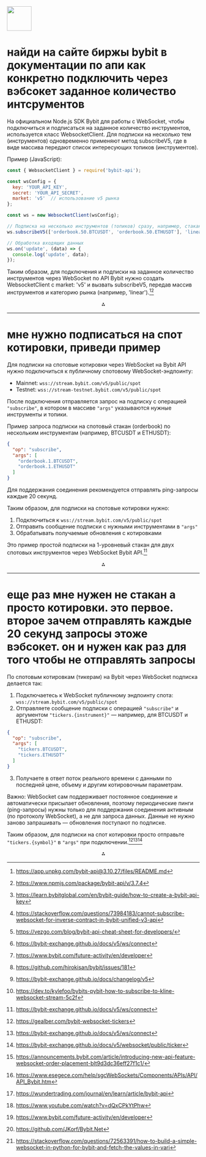 <img src="https://r2cdn.perplexity.ai/pplx-full-logo-primary-dark%402x.png" style="height:64px;margin-right:32px"/>

# найди на сайте биржы bybit в документации по апи как конкретно подключить через вэбсокет заданное количество интсрументов

На официальном Node.js SDK Bybit для работы с WebSocket, чтобы подключиться и подписаться на заданное количество инструментов, используется класс WebsocketClient. Для подписки на несколько тем (инструментов) одновременно применяют метод subscribeV5, где в виде массива передают список интересующих топиков (инструментов).

Пример (JavaScript):

```javascript
const { WebsocketClient } = require('bybit-api');

const wsConfig = {
  key: 'YOUR_API_KEY',
  secret: 'YOUR_API_SECRET',
  market: 'v5'  // использование v5 рынка
};

const ws = new WebsocketClient(wsConfig);

// Подписка на несколько инструментов (топиков) сразу, например, стаканы по BTCUSDT и ETHUSDT на линейных контрактах
ws.subscribeV5(['orderbook.50.BTCUSDT', 'orderbook.50.ETHUSDT'], 'linear');

// Обработка входящих данных
ws.on('update', (data) => {
  console.log('update', data);
});
```

Таким образом, для подключения и подписки на заданное количество инструментов через WebSocket по API Bybit нужно создать WebsocketClient с market: 'v5' и вызвать subscribeV5, передав массив инструментов и категорию рынка (например, 'linear').[^1_1][^1_2]
<span style="display:none">[^1_10][^1_3][^1_4][^1_5][^1_6][^1_7][^1_8][^1_9]</span>

<div style="text-align: center">⁂</div>

[^1_1]: https://app.unpkg.com/bybit-api@3.10.27/files/README.md

[^1_2]: https://www.npmjs.com/package/bybit-api/v/3.7.4

[^1_3]: https://stackoverflow.com/questions/73984183/cannot-subscribe-websocket-for-inverse-contract-in-bybit-unified-v3-api

[^1_4]: https://vezgo.com/blog/bybit-api-cheat-sheet-for-developers/

[^1_5]: https://bybit-exchange.github.io/docs/v5/ws/connect

[^1_6]: https://www.bybit.com/future-activity/en/developer

[^1_7]: https://github.com/hirokisan/bybit/issues/181

[^1_8]: https://bybit-exchange.github.io/docs/changelog/v5

[^1_9]: https://dev.to/kylefoo/bybits-pybit-how-to-subscribe-to-kline-websocket-stream-5c2f

[^1_10]: https://learn.bybitglobal.com/en/bybit-guide/how-to-create-a-bybit-api-key


---

# мне нужно подписаться на спот котировки, приведи пример

Для подписки на спотовые котировки через WebSocket на Bybit API нужно подключиться к публичному спотовому WebSocket-эндпоинту:

- Mainnet: `wss://stream.bybit.com/v5/public/spot`
- Testnet: `wss://stream-testnet.bybit.com/v5/public/spot`

После подключения отправляется запрос на подписку с операцией `"subscribe"`, в котором в массиве `"args"` указываются нужные инструменты и топики.

Пример запроса подписки на спотовый стакан (orderbook) по нескольким инструментам (например, BTCUSDT и ETHUSDT):

```json
{
  "op": "subscribe",
  "args": [
    "orderbook.1.BTCUSDT",
    "orderbook.1.ETHUSDT"
  ]
}
```

Для поддержания соединения рекомендуется отправлять ping-запросы каждые 20 секунд.

Таким образом, для подписки на спотовые котировки нужно:

1. Подключиться к `wss://stream.bybit.com/v5/public/spot`
2. Отправить сообщение подписки с нужными инструментами в `"args"`
3. Обрабатывать получаемые обновления с котировками

Это пример простой подписки на 1-уровневый стакан для двух спотовых инструментов через WebSocket Bybit API.[^2_1]

<div style="text-align: center">⁂</div>

[^2_1]: https://bybit-exchange.github.io/docs/v5/ws/connect


---

# еще раз мне нужен не стакан а просто котировки. это первое. второе зачем отправлять каждые 20 секунд запросы этоже вэбсокет. он и нужен как раз для того чтобы не отправлять запросы

По спотовым котировкам (тикерам) на Bybit через WebSocket подписка делается так:

1. Подключаетесь к WebSocket публичному эндпоинту спота:
`wss://stream.bybit.com/v5/public/spot`
2. Отправляете сообщение подписки с операцией `"subscribe"` и аргументом `"tickers.{instrument}"` — например, для BTCUSDT и ETHUSDT:
```json
{
  "op": "subscribe",
  "args": [
    "tickers.BTCUSDT",
    "tickers.ETHUSDT"
  ]
}
```

3. Получаете в ответ поток реального времени с данными по последней цене, объему и другим котировочным параметрам.

Важно: WebSocket сам поддерживает постоянное соединение и автоматически присылает обновления, поэтому периодические пинги (ping-запросы) нужны только для поддержания соединения активным (по протоколу WebSocket), а не для запроса данных. Данные не нужно заново запрашивать — обновления поступают по подписке.

Таким образом, для подписки на спот котировки просто отправьте `"tickers.{symbol}"` в `"args"` при подключении.[^3_1][^3_2][^3_3]
<span style="display:none">[^3_10][^3_4][^3_5][^3_6][^3_7][^3_8][^3_9]</span>

<div style="text-align: center">⁂</div>

[^3_1]: https://gealber.com/bybit-websocket-tickers

[^3_2]: https://bybit-exchange.github.io/docs/v5/ws/connect

[^3_3]: https://bybit-exchange.github.io/docs/v5/websocket/public/ticker

[^3_4]: https://www.esegece.com/help/sgcWebSockets/Components/APIs/API/API_Bybit.htm

[^3_5]: https://wundertrading.com/journal/en/learn/article/bybit-api

[^3_6]: https://www.youtube.com/watch?v=dQxCPkYtPhw

[^3_7]: https://www.bybit.com/future-activity/en/developer

[^3_8]: https://github.com/JKorf/Bybit.Net

[^3_9]: https://stackoverflow.com/questions/72563391/how-to-build-a-simple-websocket-in-python-for-bybit-and-fetch-the-values-in-vari

[^3_10]: https://announcements.bybit.com/article/introducing-new-api-feature-websocket-order-placement-blt9d3dc36eff27f1c1/

